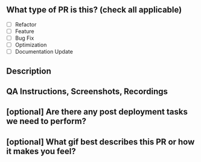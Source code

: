## What type of PR is this? (check all applicable)

- [ ] Refactor
- [ ] Feature
- [ ] Bug Fix
- [ ] Optimization
- [ ] Documentation Update

## Description


## QA Instructions, Screenshots, Recordings

## [optional] Are there any post deployment tasks we need to perform?

## [optional] What gif best describes this PR or how it makes you feel?
